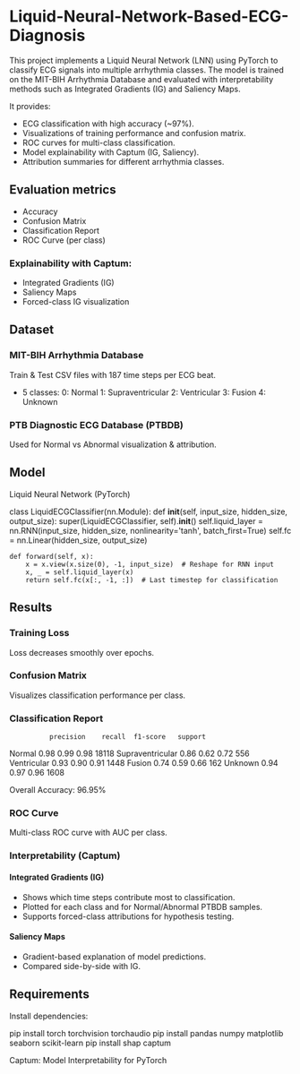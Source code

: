 # Liquid-Neural-Network-Based-ECG-Diagnosis

This project implements a Liquid Neural Network (LNN) using PyTorch to classify ECG signals into multiple arrhythmia classes. The model is trained on the MIT-BIH Arrhythmia Database and evaluated with interpretability methods such as Integrated Gradients (IG) and Saliency Maps.

It provides:

- ECG classification with high accuracy (~97%).
- Visualizations of training performance and confusion matrix.
- ROC curves for multi-class classification.
- Model explainability with Captum (IG, Saliency).
- Attribution summaries for different arrhythmia classes.

## Evaluation metrics

- Accuracy
- Confusion Matrix
- Classification Report
- ROC Curve (per class)

### Explainability with Captum:

- Integrated Gradients (IG)
- Saliency Maps
- Forced-class IG visualization

## Dataset

### MIT-BIH Arrhythmia Database

Train & Test CSV files with 187 time steps per ECG beat.
- 5 classes:
  0: Normal
  1: Supraventricular
  2: Ventricular
  3: Fusion
  4: Unknown

### PTB Diagnostic ECG Database (PTBDB)

Used for Normal vs Abnormal visualization & attribution.

## Model
Liquid Neural Network (PyTorch)

class LiquidECGClassifier(nn.Module):
    def __init__(self, input_size, hidden_size, output_size):
        super(LiquidECGClassifier, self).__init__()
        self.liquid_layer = nn.RNN(input_size, hidden_size, nonlinearity='tanh', batch_first=True)
        self.fc = nn.Linear(hidden_size, output_size)

    def forward(self, x):
        x = x.view(x.size(0), -1, input_size)  # Reshape for RNN input
        x, _ = self.liquid_layer(x)
        return self.fc(x[:, -1, :])  # Last timestep for classification


## Results
### Training Loss
Loss decreases smoothly over epochs.

### Confusion Matrix
Visualizes classification performance per class.

### Classification Report

              precision    recall  f1-score   support
Normal            0.98      0.99      0.98     18118
Supraventricular  0.86      0.62      0.72       556
Ventricular       0.93      0.90      0.91      1448
Fusion            0.74      0.59      0.66       162
Unknown           0.94      0.97      0.96      1608

Overall Accuracy: 96.95%

### ROC Curve
Multi-class ROC curve with AUC per class.

### Interpretability (Captum)
#### Integrated Gradients (IG)

- Shows which time steps contribute most to classification.
- Plotted for each class and for Normal/Abnormal PTBDB samples.
- Supports forced-class attributions for hypothesis testing.

#### Saliency Maps

- Gradient-based explanation of model predictions.
- Compared side-by-side with IG.

## Requirements

Install dependencies:

pip install torch torchvision torchaudio
pip install pandas numpy matplotlib seaborn scikit-learn
pip install shap captum

Captum: Model Interpretability for PyTorch
